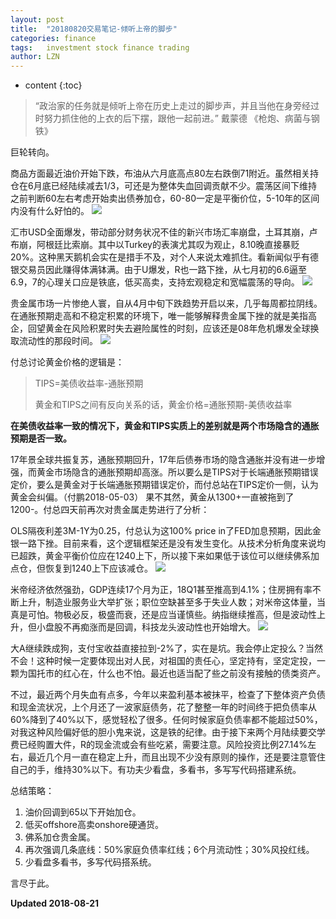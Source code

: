 ```yaml
---
layout: post
title:  "20180820交易笔记-倾听上帝的脚步"
categories: finance
tags:   investment stock finance trading
author: LZN
---
```


* content
{:toc}


>“政治家的任务就是倾听上帝在历史上走过的脚步声，并且当他在身旁经过时努力抓住他的上衣的后下摆，跟他一起前进。”
>                                                                       戴蒙德 《枪炮、病菌与钢铁》

巨轮转向。

商品方面最近油价开始下跌，布油从六月底高点80左右跌倒71附近。虽然相关持仓在6月底已经陆续减去1/3，可还是为整体失血回调贡献不少。震荡区间下维持之前判断60左右考虑开始卖出债券加仓，60-80一定是平衡价位，5-10年的区间内没有什么好怕的。
![](https://ws1.sinaimg.cn/large/73ebdc71gy1fug0dauzgkj20rz0jg76a.jpg)

汇市USD全面爆发，带动部分财务状况不佳的新兴市场汇率崩盘，土耳其崩，卢布崩，阿根廷比索崩。其中以Turkey的表演尤其叹为观止，8.10晚直接暴贬20%。这种黑天鹅机会实在是措手不及，对个人来说太难抓住。看新闻似乎有德银交易员因此赚得体满钵满。由于U爆发，R也一路下挫，从七月初的6.6逼至6.9，7的心理关口应是铁底，低买高卖，支持宏观稳定和宽幅震荡的导向。
![](https://ws1.sinaimg.cn/large/73ebdc71ly1fug16731scj20rw0ipdif.jpg)

贵金属市场一片惨绝人寰，自从4月中旬下跌趋势开启以来，几乎每周都拉阴线。在通胀预期走高和不稳定积累的环境下，唯一能够解释贵金属下挫的就是美指高企，回望黄金在风险积累时失去避险属性的时刻，应该还是08年危机爆发全球换取流动性的那段时间。
![](https://ws1.sinaimg.cn/large/73ebdc71ly1fug8h2zz66j20rx0j9q5o.jpg)

付总讨论黄金价格的逻辑是：

>TIPS=美债收益率-通胀预期
>
>黄金和TIPS之间有反向关系的话，黄金价格=通胀预期-美债收益率

**在美债收益率一致的情况下，黄金和TIPS实质上的差别就是两个市场隐含的通胀预期是否一致。**

17年景全球共振复苏，通胀预期回升，17年后债券市场的隐含通胀并没有进一步增强，而黄金市场隐含的通胀预期却高涨。所以要么是TIPS对于长端通胀预期错误定价，要么是黄金对于长端通胀预期错误定价，而付总站在TIPS定价一侧，认为黄金会纠偏。（付鹏2018-05-03）
果不其然，黄金从1300+一直被拖到了1200-。付总四天前再次对贵金属走势进行了分析：

OLS隔夜利差3M-1Y为0.25，付总认为这100% price in了FED加息预期，因此金银一路下挫。目前来看，这个逻辑框架还是没有发生变化。从技术分析角度来说均已超跌，黄金平衡价位应在1240上下，所以接下来如果低于该位可以继续佛系加点仓，但恢复到1240上下应该减仓。
![](https://ws1.sinaimg.cn/large/73ebdc71ly1fug9bjb8frj21uf110hdt.jpg)

米帝经济依然强劲，GDP连续17个月为正，18Q1甚至推高到4.1%；住房拥有率不断上升，制造业服务业大举扩张；职位空缺甚至多于失业人数；对米帝这体量，当真是可怕。物极必反，极盛而衰，还是应当谨慎些。纳指继续推高，但是波动性上升，但小盘股不再痴涨而是回调，科技龙头波动性也开始增大。
![](https://ws1.sinaimg.cn/large/73ebdc71ly1fuhkjar3w2j20ro0jmmyu.jpg)

大A继续跌成狗，支付宝收益直接拉到-2%了，实在是坑。我会停止定投么？当然不会！这种时候一定要体现出对人民，对祖国的责任心，坚定持有，坚定定投，一颗为国托市的红心在，什么也不怕。最近也适当配了些之前没有接触的债类资产。

不过，最近两个月失血有点多，今年以来盈利基本被抹平，检查了下整体资产负债和现金流状况，上个月还了一波家庭债务，花了整整一年的时间终于把负债率从60%降到了40%以下，感觉轻松了很多。任何时候家庭负债率都不能超过50%，对我这种风险偏好低的胆小鬼来说，这是铁的纪律。由于接下来两个月陆续要交学费已经购置大件，R的现金流或会有些吃紧，需要注意。风险投资比例27.14%左右，最近几个月一直在稳定上升，而且出现不少没有原则的操作，还是要注意管住自己的手，维持30%以下。有功夫少看盘，多看书，多写写代码搭建系统。

总结策略：

1. 油价回调到65以下开始加仓。
2. 低买offshore高卖onshore硬通货。
3. 佛系加仓贵金属。
4. 再次强调几条底线：50%家庭负债率红线；6个月流动性；30%风投红线。
5. 少看盘多看书，多写代码搭系统。

言尽于此。


**Updated 2018-08-21**
